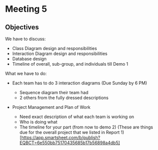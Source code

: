 # Meeting 5

## Objectives
We have to discuss:

* Class Diagram design and responsibilities
* Interaction Diagram design and responsibilities
* Database design
* Timeline of overall, sub-group, and individuals till Demo 1

What we have to do:  

* Each team has to do 3 interaction diagrams (Due Sunday by 6 PM)
	* Sequence diagram their team had
	* 2 others from the fully dressed descriptions
		

* Project Management and Plan of Work
	* Need exact description of what each team is working on 
	* Who is doing what
	* The timeline for your part (from now to demo 2) (These are things due for the overall project that we listed in Report 1) [https://app.smartsheet.com/b/publish?EQBCT=6e550bb75170435685b17b56898a4db5]
